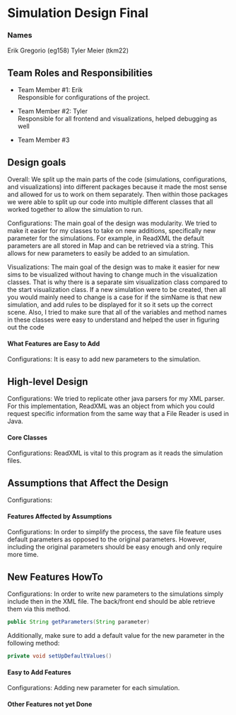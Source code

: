 # Simulation Design Final
### Names
Erik Gregorio (eg158)
Tyler Meier (tkm22)

## Team Roles and Responsibilities

 * Team Member #1: Erik \
 Responsible for configurations of the project.

 * Team Member #2: Tyler\
 Responsible for all frontend and visualizations, helped debugging as well

 * Team Member #3


## Design goals
Overall: We split up the main parts of the code (simulations, configurations, and visualizations) 
into different packages because it made the most sense and allowed for us to work on them separately.
Then within those packages we were able to split up our code into multiple different classes that all worked
together to allow the simulation to run. 

Configurations: The main goal of the design was modularity. We tried to make it easier for my classes
to take on new additions, specifically new parameter for the simulations. For example, in ReadXML 
the default parameters are all stored in Map and can be retrieved via a string. This allows for new
parameters to easily be added to an simulation.

Visualizations: The main goal of the design was to make it easier for new sims to be visualized without
having to change much in the visualization classes. That is why there is a separate sim visualization class
compared to the start visualization class. If a new simulation were to be created, then all you would mainly
need to change is a case for if the simName is that new simulation, and add rules to be displayed for it
so it sets up the correct scene. Also, I tried to make sure that all of the variables and method names
in these classes were easy to understand and helped the user in figuring out the code

#### What Features are Easy to Add
Configurations: It is easy to add new parameters to the simulation.

## High-level Design
Configurations: We tried to replicate other java parsers for my XML parser. For this implementation,
ReadXML was an object from which you could request specific information from the same way that a 
File Reader is used in Java.

#### Core Classes
Configurations: ReadXML is vital to this program as it reads the simulation files.

## Assumptions that Affect the Design
Configurations: 
#### Features Affected by Assumptions
Configurations: In order to simplify the process, the save file feature uses default parameters as 
opposed to the original parameters. However, including the original parameters should be easy enough 
and only require more time.

## New Features HowTo
Configurations: In order to write new parameters to the simulations simply include then in the XML
file. The back/front end should be able retrieve them via this method. 
``` java
public String getParameters(String parameter)
```
Additionally, make sure to add a default value for the new parameter in the following method: 
``` java
private void setUpDefaultValues()
```

#### Easy to Add Features
Configurations: Adding new parameter for each simulation.

#### Other Features not yet Done

